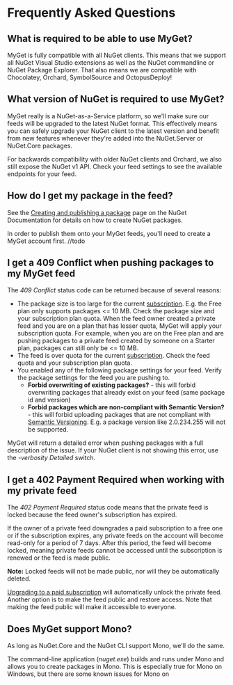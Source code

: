 # Frequently Asked Questions

## What is required to be able to use MyGet?

MyGet is fully compatible with all NuGet clients. This means that we support all NuGet Visual Studio extensions as well as the NuGet commandline or NuGet Package Explorer.
That also means we are compatible with Chocolatey, Orchard, SymbolSource and OctopusDeploy!

## What version of NuGet is required to use MyGet?

MyGet really is a NuGet-as-a-Service platform, so we'll make sure our feeds will be upgraded to the latest NuGet format.
This effectively means you can safely upgrade your NuGet client to the latest version and benefit from new features whenever they're added into the NuGet.Server or NuGet.Core packages.

For backwards compatibility with older NuGet clients and Orchard, we also still expose the NuGet v1 API. Check your feed settings to see the available endpoints for your feed.

## How do I get my package in the feed?

See the [Creating and publishing a package](http://docs.nuget.org/creating-packages/creating-and-publishing-a-package) page on the NuGet Documentation for details on how to create NuGet packages.

In order to publish them onto your MyGet feeds, you'll need to create a MyGet account first.
//todo

## I get a 409 Conflict when pushing packages to my MyGet feed

The *409 Conflict* status code can be returned because of several reasons:

* The package size is too large for the current [subscription](http://www.myget.org/plans). E.g. the Free plan only supports packages <= 10 MB. Check the package size and your subscription plan quota. When the feed owner created a private feed and you are on a plan that has lesser quota, MyGet will apply your subscription quota. For example, when you are on the Free plan and are pushing packages to a private feed created by someone on a Starter plan, packages can still only be <= 10 MB.
* The feed is over quota for the current [subscription](http://www.myget.org/plans). Check the feed quota and your subscription plan quota.
* You enabled any of the following package settings for your feed. Verify the package settings for the feed you are pushing to.
  * **Forbid overwriting of existing packages?** - this will forbid overwriting packages that already exist on your feed (same package id and version)
  * **Forbid packages which are non-compliant with Semantic Version?** - this will forbid uploading packages that are not compliant with [Semantic Versioning](http://www.semver.org). E.g. a package version like 2.0.234.255 will not be supported.

MyGet will return a detailed error when pushing packages with a full description of the issue. If your NuGet client is not showing this error, use the *-verbosity Detailed* switch.

## I get a 402 Payment Required when working with my private feed

The *402 Payment Required* status code means that the private feed is locked because the feed owner's subscription has expired.

If the owner of a private feed downgrades a paid subscription to a free one or if the subscription expires, any private feeds on the account will become read-only for a period of 7 days. After this period, the feed will become locked, meaning private feeds cannot be accessed until the subscription is renewed or the feed is made public.

<div class="alert alert-info">
    <strong>Note:</strong> Locked feeds will not be made public, nor will they be automatically deleted.
</div>

[Upgrading to a paid subscription](http://www.myget.org/plans) will automatically unlock the private feed. Another option is to make the feed public and restore access. Note that making the feed public will make it accessible to everyone.

## Does MyGet support Mono?

As long as NuGet.Core and the NuGet CLI support Mono, we'll do the same.

The command-line application (*nuget.exe*) builds and runs under Mono and allows you to create packages in Mono.
This is especially true for Mono on Windows, but there are some known issues for Mono on 
